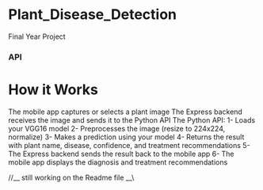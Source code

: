 # Plant_Disease_Detection
Final Year Project

### API
# How it Works
The mobile app captures or selects a plant image
The Express backend receives the image and sends it to the Python API
The Python API:
1- Loads your VGG16 model
2- Preprocesses the image (resize to 224x224, normalize)
3- Makes a prediction using your model
4- Returns the result with plant name, disease, confidence, and treatment recommendations
5- The Express backend sends the result back to the mobile app
6- The mobile app displays the diagnosis and treatment recommendations

//__ still working on the Readme file __\\
